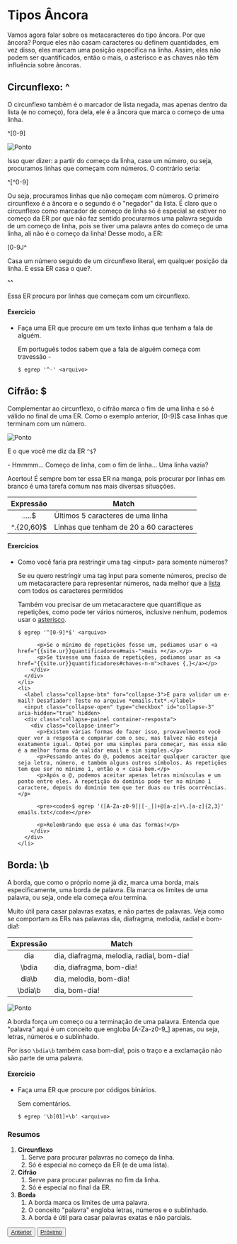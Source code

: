 # Tipos Âncora

Vamos agora falar sobre os metacaracteres do tipo âncora. Por que âncora? Porque eles não casam caracteres ou definem quantidades, em vez disso, eles marcam uma posição específica na linha. Assim, eles não podem ser quantificados, então o mais, o asterisco e as chaves não têm influência sobre âncoras.

## Circunflexo: ^

O circunflexo também é o marcador de lista negada, mas apenas dentro da lista (e no começo), fora dela, ele é a âncora que marca o começo de uma linha.

^[0-9]

![Ponto]({{site.url}}assets/images/regex-circunflexo.png)

Isso quer dizer: a partir do começo da linha, case um número, ou seja, procuramos linhas que começam com números. O contrário seria: 

^\[^0-9]

Ou seja, procuramos linhas que não começam com números. O primeiro circunflexo é a âncora e o segundo é o "negador" da lista. É claro que o circunflexo como marcador de começo de linha só é especial se estiver no começo da ER por que não faz sentido procurarmos uma palavra seguida de um começo de linha, pois se tiver uma palavra antes do começo de uma linha, ali não é o começo da linha! Desse modo, a ER: 

[0-9J^

Casa um número seguido de um circunflexo literal, em qualquer posição da linha. E essa ER casa o que?.

^^ 

Essa ER procura por linhas que começam com um circunflexo.

#### Exercício

<div class="collapse">
  <ul class="collapse-list">
    <li>
      <label class="collapse-btn" for="collapse-1">
        Faça uma ER que procure em um texto linhas que tenham a fala de alguém.
      </label>
      <input class="collapse-open" type="checkbox" id="collapse-1" aria-hidden="true" hidden>
      <div class="collapse-painel container-resposta">
        <div class="collapse-inner">
          <p>Em português todos sabem que a fala de alguém começa com travessão -</p>
          <pre><code>$ egrep '^-' &lt;arquivo&gt;</code></pre>
        </div>
      </div>
    </li>
  </ul>
</div>

## Cifrão: $

Complementar ao circunflexo, o cifrão marca o fim de uma linha e só é válido no final de uma ER. Como o exemplo anterior, [0-9]$ casa linhas que terminam com um número.

![Ponto]({{site.url}}assets/images/regex-cifrao.png)

E o que você me diz da ER `^$`? 

\- Hmmmm... Começo de linha, com o fim de linha... Uma linha vazia?

Acertou! É sempre bom ter essa ER na manga, pois procurar por linhas em branco é uma tarefa comum nas mais diversas situações.

| Expressão  | Match	                               |
| :--------: | --------------------------------------- |
| .....$     | Últimos 5 caracteres de uma linha       |
| ^.{20,60}$ | Linhas que tenham de 20 a 60 caracteres |

#### Exercícios

<div class="collapse">
  <ul class="collapse-list">
    <li>
      <label class="collapse-btn" for="collapse-2">Como você faria pra restringir uma tag &lt;input&gt; para somente números?</label>
      <input class="collapse-open" type="checkbox" id="collapse-2" aria-hidden="true" hidden>
      <div class="collapse-painel container-resposta">
        <div class="collapse-inner">
          <p>Se eu quero restringir uma tag input para somente números, preciso de um metacaractere para representar números, nada melhor que a <a href="{{site.ur}}representantes#lista--">lista</a> com todos os caracteres permitidos</p>
          <p>Também vou precisar de um metacaractere que quantifique as repetições, como pode ter vários números, inclusive nenhum, podemos usar o <a href="{{site.ur}}quantificadores#asterisco-">asterisco</a>.</p>
          <pre><code>$ egrep '^[0-9]*$' &lt;arquivo&gt;</code></pre>

          <p>Se o mínimo de repetições fosse um, podiamos usar o <a href="{{site.ur}}quantificadores#mais-">mais +</a>.</p>
          <p>Se tivesse uma faixa de repetições, podiamos usar as <a href="{{site.ur}}quantificadores#chaves-n-m">chaves {,}</a></p>
        </div>
      </div>
    </li>
    <li>
      <label class="collapse-btn" for="collapse-3">E para validar um e-mail? Desafiador! Teste no arquivo *emails.txt*.</label>
      <input class="collapse-open" type="checkbox" id="collapse-3" aria-hidden="true" hidden>
      <div class="collapse-painel container-resposta">
        <div class="collapse-inner">
          <p>Existem várias formas de fazer isso, provavelmente você quer ver a resposta e comparar com o seu, mas talvez não esteja exatamente igual. Optei por uma simples para começar, mas essa não é a melhor forma de validar email e sim simples.</p>
          <p>Pessando antes do @, podemos aceitar qualquer caracter que seja letra, número, e também alguns outros símbolos. As repetições tem que ser no mínimo 1, então o + casa bem.</p>
          <p>Após o @, podemos aceitar apenas letras minúsculas e um ponto entre eles. A repetição do domínio pode ter no mínimo 1 caractere, depois do domínio tem que ter duas ou três ocorrências.</p>
          
          <pre><code>$ egrep '([A-Za-z0-9]|[-_])+@[a-z]+\.[a-z]{2,3}' emails.txt</code></pre>

          <p>Relembrando que essa é uma das formas!</p>
        </div>
      </div>
    </li>
  </ul>
</div>

## Borda: \b

A borda, que como o próprio nome já diz, marca uma borda, mais especificamente, uma borda de palavra. Ela marca os limites de uma palavra, ou seja, onde ela começa e/ou termina.

Muito útil para casar palavras exatas, e não partes de palavras. Veja como se comportam as ERs nas palavras dia, diafragma, melodia, radial e bom-dia!:

| Expressão | Match    		                            |
| :-------: | ----------------------------------------- |
| dia       | dia, diafragma, melodia, radial, bom-dia! |
| \bdia     | dia, diafragma, bom-dia!                  |
| dia\b     | dia, melodia, bom-dia!                    |
| \bdia\b   | dia, bom-dia!                             |

![Ponto]({{site.url}}assets/images/regex-borda.png)

A borda força um começo ou a terminação de uma palavra. Entenda que "palavra" aqui é um conceito que engloba [A-Za-z0-9_] apenas, ou seja, letras, números e o sublinhado.

Por isso `\bdia\b` também casa bom-dia!, pois o traço e a exclamação não são parte de uma palavra.

#### Exercício

<div class="collapse">
  <ul class="collapse-list">
    <li>
      <label class="collapse-btn" for="collapse-4">Faça uma ER que procure por códigos binários.</label>
      <input class="collapse-open" type="checkbox" id="collapse-4" aria-hidden="true" hidden>
      <div class="collapse-painel container-resposta">
        <div class="collapse-inner">
          <p>Sem comentários.</p>
          <pre><code>$ egrep '\b[01]+\b' &lt;arquivo&gt;</code></pre>
        </div>
      </div>
    </li>
  </ul>
</div>

### Resumos

1. **Circunflexo**
   1. Serve para procurar palavras no começo da linha.
   2. Só é especial no começo da ER (e de uma lista).
2. **Cifrão**
   1. Serve para procurar palavras no fim da linha.
   2. Só é especial no final da ER.
3. **Borda**
   1. A borda marca os limites de uma palavra.
   2. O conceito "palavra" engloba letras, números e o sublinhado.
   3. A borda é útil para casar palavras exatas e não parciais.

<div class="nav-bottom">
	<button><a href="{{site.url}}parte_1/quantificadores">Anterior</a></button>
  <button><a href="{{site.url}}parte_1/outros">Próximo</a></button>
</div>

